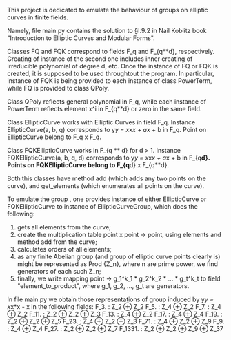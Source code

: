 This project is dedicated to emulate the behaviour 
of groups on elliptic curves in finite fields.

Namely, file main.py contains the solution to §I.9.2
in Nail Koblitz book "Introduction to Elliptic Curves and Modular Forms".

Classes FQ and FQK correspond to fields F_q and F_{q**d}, respectively.
Creating of instance of the second one includes inner creating of irreducible 
polynomial of degree d, etc.
Once the instance of FQ or FQK is created, it is supposed to be used throughtout 
the program. In particular, instance of FQK is being provided to each instance of
class PowerTerm, while FQ is provided to class QPoly.

Class QPoly reflects general polynomial in F_q, while each instance of PowerTerm
reflects element x^i in F_{q**d} or zero in the same field.

Class EllipticCurve works with Elliptic Curves in field F_q.
Instance EllipticCurve(a, b, q) corresponds to y*y = x*x*x + a*x + b in F_q.
Point on EllipticCurve belong to F_q x F_q.

Class FQKEllipticCurve works in F_{q ** d} for d > 1.
Instance FQKEllipticCurve(a, b, q, d) corresponds to y*y = x*x*x + a*x + b in F_{q**d}.
Points on FQKEllipticCurve belong to F_{q**d} x F_{q**d}.

Both this classes have method add (which adds any two points on the curve), and 
get_elements (which enumerates all points on the curve).

To emulate the group , one provides instance of either EllipticCurve or FQKEllipticCurve
to instance of EllipticCurveGroup, which does the following:
1) gets all elements from the curve;
2) create the multiplication table point x point -> point, using elements and method add
from the curve;
3) calculates orders of all elements;
4) as any finite Abelian group (and group of elliptic curve points clearly is) might
be represented as Prod {Z_n}, where n are prime power, we find generators of each 
such Z_n;
5) finally, we write mapping point -> g_1^k_1 * g_2^k_2 * ... * g_t^k_t to field 
"element_to_product", where g_1, g_2, ..., g_t are generators.

In file main.py we obtain those representations of group induced by y*y = x*x*x - x
in the following fields:
F_3.    : Z_2 ⊕ Z_2
F_5.    : Z_4 ⊕ Z_2
F_7.    : Z_4 ⊕ Z_2
F_11.   : Z_2 ⊕ Z_2 ⊕ Z_3
F_13.   : Z_4 ⊕ Z_2
F_17.   : Z_4 ⊕ Z_4
F_19.   : Z_2 ⊕ Z_2 ⊕ Z_5
F_23.   : Z_4 ⊕ Z_2 ⊕ Z_3
F_71.   : Z_4 ⊕ Z_2 ⊕ Z_9
F_9.    : Z_4 ⊕ Z_4
F_27.   : Z_2 ⊕ Z_2 ⊕ Z_7
F_1331. : Z_2 ⊕ Z_2 ⊕ Z_9 ⊕ Z_37


